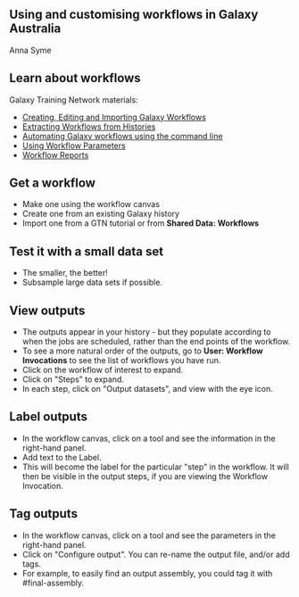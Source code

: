 ## **Using and customising workflows in Galaxy Australia**

Anna Syme


## Learn about workflows

Galaxy Training Network materials:
* [Creating, Editing and Importing Galaxy Workflows](https://training.galaxyproject.org/training-material/topics/galaxy-interface/tutorials/workflow-editor/tutorial.html)
* [Extracting Workflows from Histories](https://training.galaxyproject.org/training-material/topics/galaxy-interface/tutorials/history-to-workflow/tutorial.html)
* [Automating Galaxy workflows using the command line](https://training.galaxyproject.org/training-material/topics/galaxy-interface/tutorials/workflow-automation/tutorial.html)
* [Using Workflow Parameters](https://training.galaxyproject.org/training-material/topics/galaxy-interface/tutorials/workflow-parameters/tutorial.html)
* [Workflow Reports](https://training.galaxyproject.org/training-material/topics/galaxy-interface/tutorials/workflow-reports/tutorial.html)

## Get a workflow

* Make one using the workflow canvas
* Create one from an existing Galaxy history
* Import one from a GTN tutorial or from **Shared Data: Workflows**

## Test it with a small data set

* The smaller, the better! 
* Subsample large data sets if possible. 

## View outputs

* The outputs appear in your history - but they populate according to when the jobs are scheduled, rather than the end points of the workflow. 
* To see a more natural order of the outputs, go to **User: Workflow Invocations** to see the list of workflows you have run. 
* Click on the workflow of interest to expand. 
* Click on "Steps" to expand.
* In each step, click on "Output datasets", and view with the eye icon. 

## Label outputs

* In the workflow canvas, click on a tool and see the information in the right-hand panel. 
* Add text to the Label. 
* This will become the label for the particular "step" in the workflow. It will then be visible in the output steps, if you are viewing the Workflow Invocation. 

## Tag outputs

* In the workflow canvas, click on a tool and see the parameters in the right-hand panel. 
* Click on "Configure output". You can re-name the output file, and/or add tags. 
* For example, to easily find an output assembly, you could tag it with #final-assembly. 


